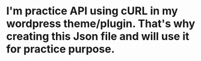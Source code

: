 # I'm practice API using cURL in my wordpress theme/plugin. That's why creating this Json file and will use it for practice purpose.
